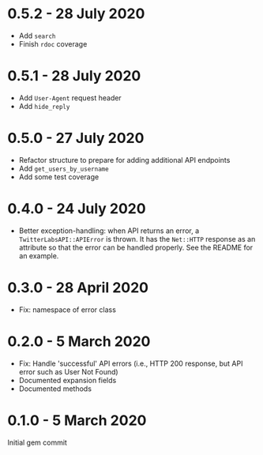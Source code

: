 # 0.5.2 - 28 July 2020

- Add `search`
- Finish `rdoc` coverage

# 0.5.1 - 28 July 2020

- Add `User-Agent` request header
- Add `hide_reply`

# 0.5.0 - 27 July 2020

- Refactor structure to prepare for adding additional API endpoints
- Add `get_users_by_username`
- Add some test coverage


# 0.4.0 - 24 July 2020

- Better exception-handling: when API returns an error, a `TwitterLabsAPI::APIError` is thrown. It has the `Net::HTTP` response as an attribute so that the error can be handled properly. See the README for an example.


# 0.3.0 - 28 April 2020

- Fix: namespace of error class

# 0.2.0 - 5 March 2020

- Fix: Handle 'successful' API errors (i.e., HTTP 200 response, but API error such as User Not Found)
- Documented expansion fields
- Documented methods

# 0.1.0 - 5 March 2020

Initial gem commit